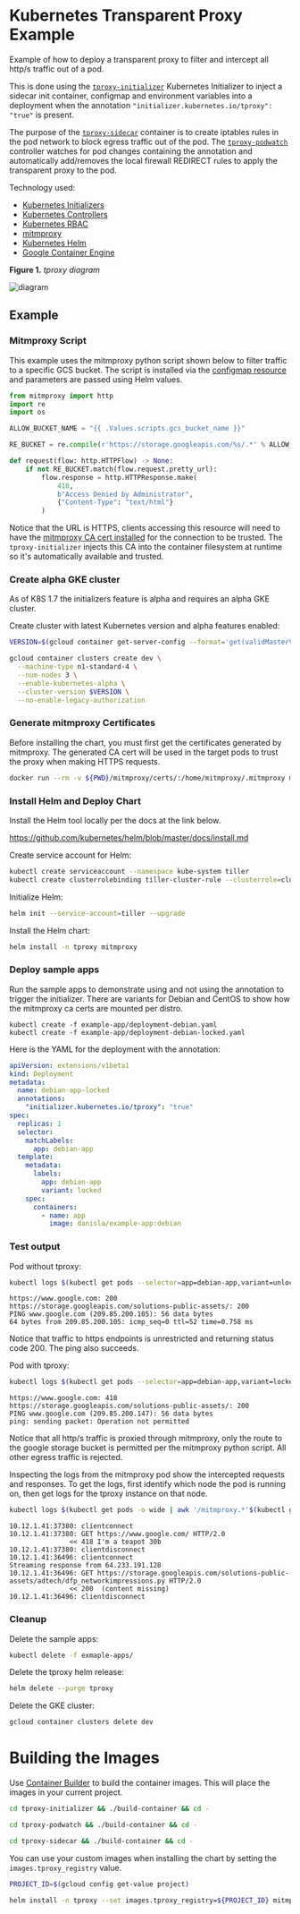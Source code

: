 # Kubernetes Transparent Proxy Example

Example of how to deploy a transparent proxy to filter and intercept all http/s traffic out of a pod.

This is done using the [`tproxy-initializer`](./tproxy-initializer) Kubernetes Initializer to inject a sidecar init container, configmap and environment variables into a deployment when the annotation `"initializer.kubernetes.io/tproxy": "true"` is present. 

The purpose of the [`tproxy-sidecar`](./tproxy-sidecar) container is to create iptables rules in the pod network to block egress traffic out of the pod. The [`tproxy-podwatch`](./tproxy-podwatch) controller watches for pod changes containing the annotation and automatically add/removes the local firewall REDIRECT rules to apply the transparent proxy to the pod.

Technology used:

- [Kubernetes Initializers](https://kubernetes.io/docs/admin/extensible-admission-controllers/#what-are-initializers)
- [Kubernetes Controllers](https://github.com/kubernetes/community/blob/master/contributors/devel/controllers.md)
- [Kubernetes RBAC](https://kubernetes.io/docs/admin/authorization/rbac/)
- [mitmproxy](https://mitmproxy.org/)
- [Kubernetes Helm](https://github.com/kubernetes/helm)
- [Google Container Engine](https://cloud.google.com/container-engine/)

**Figure 1.** *tproxy diagram*

![diagram](./diagram.png)

## Example

### Mitmproxy Script

This example uses the mitmproxy python script shown below to filter traffic to a specific GCS bucket. The script is installed via the [configmap resource](./mitmpoxy/templates/configmap-mitmproxy.yaml) and parameters are passed using Helm values.

```python
from mitmproxy import http
import re
import os

ALLOW_BUCKET_NAME = "{{ .Values.scripts.gcs_bucket_name }}"

RE_BUCKET = re.compile(r'https://storage.googleapis.com/%s/.*' % ALLOW_BUCKET_NAME)

def request(flow: http.HTTPFlow) -> None:
    if not RE_BUCKET.match(flow.request.pretty_url):
        flow.response = http.HTTPResponse.make(
            418,
            b"Access Denied by Administrator",
            {"Content-Type": "text/html"}
        )
```

Notice that the URL is HTTPS, clients accessing this resource will need to have the [mitmproxy CA cert installed](http://docs.mitmproxy.org/en/stable/certinstall.html) for the connection to be trusted. The `tproxy-initializer` injects this CA into the container filesystem at runtime so it's automatically available and trusted.

### Create alpha GKE cluster

As of K8S 1.7 the initializers feature is alpha and requires an alpha GKE cluster.

Create cluster with latest Kubernetes version and alpha features enabled:

```sh
VERSION=$(gcloud container get-server-config --format='get(validMasterVersions[0])')

gcloud container clusters create dev \
  --machine-type n1-standard-4 \
  --num-nodes 3 \
  --enable-kubernetes-alpha \
  --cluster-version $VERSION \
  --no-enable-legacy-authorization
```

### Generate mitmproxy Certificates
Before installing the chart, you must first get the certificates generated by mitmproxy. The generated CA cert will be used in the target pods to trust the proxy when making HTTPS requests.

```sh
docker run --rm -v ${PWD}/mitmproxy/certs/:/home/mitmproxy/.mitmproxy mitmproxy/mitmproxy >/dev/null 2>&1
```

### Install Helm and Deploy Chart

Install the Helm tool locally per the docs at the link below.

https://github.com/kubernetes/helm/blob/master/docs/install.md

Create service account for Helm:

```sh
kubectl create serviceaccount --namespace kube-system tiller
kubectl create clusterrolebinding tiller-cluster-rule --clusterrole=cluster-admin --serviceaccount=kube-system:tiller
```

Initialize Helm:

```sh
helm init --service-account=tiller --upgrade
```

Install the Helm chart:

```sh
helm install -n tproxy mitmproxy
```

### Deploy sample apps

Run the sample apps to demonstrate using and not using the annotation to trigger the initializer. There are variants for Debian and CentOS to show how the mitmproxy ca certs are mounted per distro.

```
kubectl create -f example-app/deployment-debian.yaml
kubectl create -f example-app/deployment-debian-locked.yaml
```

Here is the YAML for the deployment with the annotation:

```yaml
apiVersion: extensions/v1beta1
kind: Deployment
metadata:
  name: debian-app-locked
  annotations:
    "initializer.kubernetes.io/tproxy": "true"
spec:
  replicas: 1
  selector:
    matchLabels:
      app: debian-app
  template:
    metadata:
      labels:
        app: debian-app
        variant: locked
    spec:
      containers:
        - name: app
          image: danisla/example-app:debian
```

### Test output

Pod without tproxy:

```sh
kubectl logs $(kubectl get pods --selector=app=debian-app,variant=unlocked -o=jsonpath={.items..metadata.name})
```

```
https://www.google.com: 200
https://storage.googleapis.com/solutions-public-assets/: 200
PING www.google.com (209.85.200.105): 56 data bytes
64 bytes from 209.85.200.105: icmp_seq=0 ttl=52 time=0.758 ms
```

Notice that traffic to https endpoints is unrestricted and returning status code 200. The ping also succeeds.

Pod with tproxy:

```sh
kubectl logs $(kubectl get pods --selector=app=debian-app,variant=locked -o=jsonpath={.items..metadata.name})
```

```
https://www.google.com: 418
https://storage.googleapis.com/solutions-public-assets/: 200
PING www.google.com (209.85.200.147): 56 data bytes
ping: sending packet: Operation not permitted
```

Notice that all http/s traffic is proxied through mitmproxy, only the route to the google storage bucket is permitted per the mitmproxy python script. All other egress traffic is rejected.

Inspecting the logs from the mitmproxy pod show the intercepted requests and responses. To get the logs, first identify which node the pod is running on, then get logs for the tproxy instance on that node.

```sh
kubectl logs $(kubectl get pods -o wide | awk '/mitmproxy.*'$(kubectl get pods --selector=app=debian-app,variant=locked -o=jsonpath={.items..spec.nodeName})'/ {print $1}') -c mitmproxy-tproxy
```

```
10.12.1.41:37380: clientconnect
10.12.1.41:37380: GET https://www.google.com/ HTTP/2.0
               << 418 I'm a teapot 30b
10.12.1.41:37380: clientdisconnect
10.12.1.41:36496: clientconnect
Streaming response from 64.233.191.128
10.12.1.41:36496: GET https://storage.googleapis.com/solutions-public-assets/adtech/dfp_networkimpressions.py HTTP/2.0
               << 200  (content missing)
10.12.1.41:36496: clientdisconnect
```

### Cleanup

Delete the sample apps:

```sh
kubectl delete -f exmaple-apps/
```

Delete the tproxy helm release:

```sh
helm delete --purge tproxy
```

Delete the GKE cluster:

```sh
gcloud container clusters delete dev
```

# Building the Images

Use [Container Builder](https://cloud.google.com/container-builder/docs/) to build the container images. This will place the images in your current project.

```sh
cd tproxy-initializer && ./build-container && cd -

cd tproxy-podwatch && ./build-container && cd -

cd tproxy-sidecar && ./build-container && cd -
```

You can use your custom images when installing the chart by setting the `images.tproxy_registry` value.

```sh
PROJECT_ID=$(gcloud config get-value project)

helm install -n tproxy --set images.tproxy_registry=${PROJECT_ID} mitmproxy
```